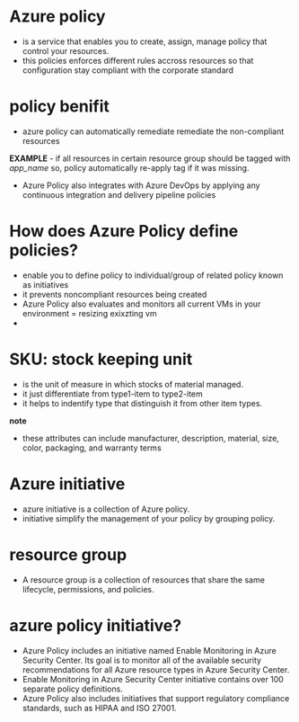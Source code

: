 # Azure policy
- is a service that enables you to create, assign, manage policy that control your resources.
- this policies enforces different rules accross resources so that configuration stay compliant with the corporate standard

# policy benifit
- azure policy can automatically remediate remediate the non-compliant resources

**EXAMPLE** - if all resources in certain resource group should be tagged with *app_name* so, policy automatically re-apply tag if it was missing.
- Azure Policy also integrates with Azure DevOps by applying any continuous integration and delivery pipeline policies

# How does Azure Policy define policies?
- enable you to define policy to individual/group of related policy known as initiatives
- it prevents noncompliant resources being created
- Azure Policy also evaluates and monitors all current VMs in your environment = resizing exixzting vm
- 

# SKU: stock keeping unit
- is the unit of measure in which stocks of material managed.
- it just differentiate from type1-item to type2-item 
- it helps to indentify type that distinguish it from other item types.

**note**
- these attributes can include manufacturer, description, material, size, color, packaging, and warranty terms

# Azure initiative
- azure initiative is a collection of Azure policy. 
- initiative simplify the management of your policy by grouping policy.

# resource group 
- A resource group is a collection of resources that share the same lifecycle, permissions, and policies.

# azure policy initiative?
-  Azure Policy includes an initiative named Enable Monitoring in Azure Security Center. Its goal is to monitor all of the available security recommendations for all Azure resource types in Azure Security Center.
-  Enable Monitoring in Azure Security Center initiative contains over 100 separate policy definitions.
-  Azure Policy also includes initiatives that support regulatory compliance standards, such as HIPAA and ISO 27001.
